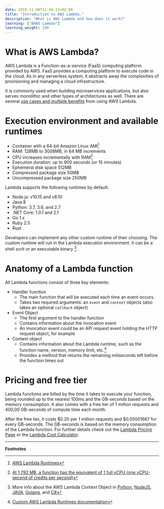 ```yaml
---
date: 2019-11-08T11:44:23+02:00
title: "Introduction to AWS Lambda."
description: "What is AWS Lambda and how does it work?"
learning: ["BAWS Lambda"]
learning_weight: 100
---
```


# What is AWS Lambda?

AWS Lambda is a Function-as-a-service (FaaS) computing platform provided by AWS. FaaS provides a computing platform to execute code in the cloud. As in any serverless system, it abstracts away the complexities of provisioning and managing a cloud infrastructure.

It is commonly used when building microservices applications, but also serves monolithic and other types of architectures as well. There are several [use cases and multiple benefits](/knowledge-base/aws-lambda/aws-lambda-benefits-and-use-cases/) from using AWS Lambda.


# Execution environment and available runtimes

* Container with a 64-bit Amazon Linux AMI[^1]
* RAM: 128MB to 3008MB, in 64 MB increments
* CPU increases incrementally with RAM[^2]
* Execution duration: up to 900 seconds (or 15 minutes)
* Ephemeral disk space 512MB
* Compressed package size 50MB
* Uncompressed package size 250MB

Lambda supports the following runtimes by default:

* Node.js: v10.15 and v8.10
* Java 8
* Python: 3.7, 3.6, and 2.7
* .NET Core: 1.0.1 and 2.1
* Go 1.x
* Ruby 2.5
* Rust

Developers can implement any other custom runtime of their choosing. The custom runtime will run in the Lambda execution environment. It can be a shell scrit or an executable binary [^3].


# Anatomy of a Lambda function

All Lambda functions consist of three key elements:

* Handler function
  * The main function that will be executed each time an event occurs.
  * Takes two required arguments: an `event` and `context` objects (also takes an optional `callback` object)
* Event Object
  * The first argument to the handler function
  * Contains information about the invocation event
  * An invocation event could be an API request event holding the HTTP request object, for example
* Context object
  * Contains information about the Lambda runtime, such as the function name, version, memory limit, etc.[^4]
  * Provides a method that returns the remaining miliseconds left before the function times out


# Pricing and free tier

Lambda functions are billed by the time it takes to execute your function, being rounded up to the nearest 100ms and the GB-seconds based on the memory consumption. It also comes with a free tier of 1 million requests and 400,00 GB-seconds of compute time each month.

After the free tier, it costs $0.20 per 1 million requests and $0.00001667 for every GB-seconds. The GB-seconds is based on the memory consumption of the Lambda function. For further details check out the <a href='https://aws.amazon.com/lambda/pricing/' target='_blank'>Lambda Pricing Page</a> or the <a href='/lambda-cost-calculator' target='_blank'>Lambda Cost Calculator</a>.


---

**Footnotes**

[^1]:
    [AWS Lambda Runtimes](https://docs.aws.amazon.com/lambda/latest/dg/lambda-runtimes.html)

[^2]:
    [At 1,792 MB, a function has the equivalent of 1 full vCPU (one vCPU-second of credits per second)](https://docs.aws.amazon.com/lambda/latest/dg/resource-model.html)

[^3]:
    More info about the AWS Lambda Context Object in [Python](https://docs.aws.amazon.com/lambda/latest/dg/python-context-object.html), [NodeJS](https://docs.aws.amazon.com/lambda/latest/dg/nodejs-prog-model-context.html), [JAVA](https://docs.aws.amazon.com/lambda/latest/dg/java-context-object.html), [Golang](https://docs.aws.amazon.com/lambda/latest/dg/go-programming-model-context.html), and [C#](https://docs.aws.amazon.com/lambda/latest/dg/dotnet-context-object.html)

[^4]:
    [Custom AWS Lambda Runtimes documentation](https://docs.aws.amazon.com/lambda/latest/dg/runtimes-custom.html)